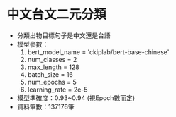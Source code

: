 # 中文台文二元分類
- 分類出物目標句子是中文還是台語
- 模型參數：
    1. bert_model_name = 'ckiplab/bert-base-chinese'
    2. num_classes = 2
    3. max_length = 128
    4. batch_size = 16
    5. num_epochs = 5
    6. learning_rate = 2e-5
- 模型準確度：0.93~0.94 (視Epoch數而定)    
- 資料筆數：137176筆